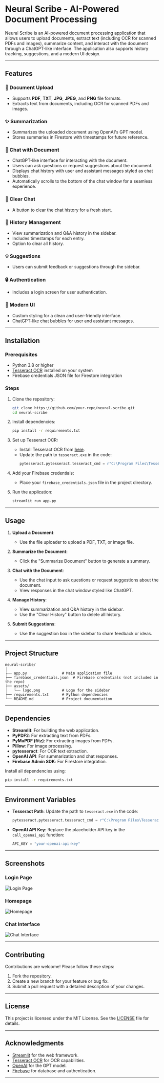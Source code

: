 # Neural Scribe - AI-Powered Document Processing

Neural Scribe is an AI-powered document processing application that allows users to upload documents, extract text (including OCR for scanned PDFs and images), summarize content, and interact with the document through a ChatGPT-like interface. The application also supports history tracking, suggestions, and a modern UI design.

---

## Features

### 📄 Document Upload
- Supports **PDF**, **TXT**, **JPG**, **JPEG**, and **PNG** file formats.
- Extracts text from documents, including OCR for scanned PDFs and images.

### ✨ Summarization
- Summarizes the uploaded document using OpenAI's GPT model.
- Stores summaries in Firestore with timestamps for future reference.

### 💬 Chat with Document
- ChatGPT-like interface for interacting with the document.
- Users can ask questions or request suggestions about the document.
- Displays chat history with user and assistant messages styled as chat bubbles.
- Automatically scrolls to the bottom of the chat window for a seamless experience.

### 🧹 Clear Chat
- A button to clear the chat history for a fresh start.

### 📜 History Management
- View summarization and Q&A history in the sidebar.
- Includes timestamps for each entry.
- Option to clear all history.

### 💡 Suggestions
- Users can submit feedback or suggestions through the sidebar.

### 🔒 Authentication
- Includes a login screen for user authentication.

### 🎨 Modern UI
- Custom styling for a clean and user-friendly interface.
- ChatGPT-like chat bubbles for user and assistant messages.

---

## Installation

### Prerequisites
- Python 3.8 or higher
- [Tesseract OCR](https://github.com/tesseract-ocr/tesseract) installed on your system
- Firebase credentials JSON file for Firestore integration

### Steps
1. Clone the repository:
   ```bash
   git clone https://github.com/your-repo/neural-scribe.git
   cd neural-scribe
   ```

2. Install dependencies:
   ```bash
   pip install -r requirements.txt
   ```

3. Set up Tesseract OCR:
   - Install Tesseract OCR from [here](https://github.com/tesseract-ocr/tesseract).
   - Update the path to `tesseract.exe` in the code:
     ```python
     pytesseract.pytesseract.tesseract_cmd = r"C:\Program Files\Tesseract-OCR\tesseract.exe"
     ```

4. Add your Firebase credentials:
   - Place your `firebase_credentials.json` file in the project directory.

5. Run the application:
   ```bash
   streamlit run app.py
   ```

---

## Usage

1. **Upload a Document**:
   - Use the file uploader to upload a PDF, TXT, or image file.

2. **Summarize the Document**:
   - Click the "Summarize Document" button to generate a summary.

3. **Chat with the Document**:
   - Use the chat input to ask questions or request suggestions about the document.
   - View responses in the chat window styled like ChatGPT.

4. **Manage History**:
   - View summarization and Q&A history in the sidebar.
   - Use the "Clear History" button to delete all history.

5. **Submit Suggestions**:
   - Use the suggestion box in the sidebar to share feedback or ideas.

---

## Project Structure

```
neural-scribe/
│
├── app.py                # Main application file
├── firebase_credentials.json  # Firebase credentials (not included in the repo)
├── assets/
│   └── logo.png          # Logo for the sidebar
├── requirements.txt      # Python dependencies
└── README.md             # Project documentation
```

---

## Dependencies

- **Streamlit**: For building the web application.
- **PyPDF2**: For extracting text from PDFs.
- **PyMuPDF (fitz)**: For extracting images from PDFs.
- **Pillow**: For image processing.
- **pytesseract**: For OCR text extraction.
- **OpenAI API**: For summarization and chat responses.
- **Firebase Admin SDK**: For Firestore integration.

Install all dependencies using:
```bash
pip install -r requirements.txt
```

---

## Environment Variables

- **Tesseract Path**: Update the path to `tesseract.exe` in the code:
  ```python
  pytesseract.pytesseract.tesseract_cmd = r"C:\Program Files\Tesseract-OCR\tesseract.exe"
  ```

- **OpenAI API Key**: Replace the placeholder API key in the `call_openai_api` function:
  ```python
  API_KEY = "your-openai-api-key"
  ```

---

## Screenshots

### Login Page
![Login Page](assets/screenshots/login_page.png)

### Homepage
![Homepage](assets/screenshots/homepage.png)

### Chat Interface
![Chat Interface](assets/screenshots/chat_interface.png)

---

## Contributing

Contributions are welcome! Please follow these steps:
1. Fork the repository.
2. Create a new branch for your feature or bug fix.
3. Submit a pull request with a detailed description of your changes.

---

## License

This project is licensed under the MIT License. See the [LICENSE](LICENSE) file for details.

---

## Acknowledgments

- [Streamlit](https://streamlit.io/) for the web framework.
- [Tesseract OCR](https://github.com/tesseract-ocr/tesseract) for OCR capabilities.
- [OpenAI](https://openai.com/) for the GPT model.
- [Firebase](https://firebase.google.com/) for database and authentication.

---

